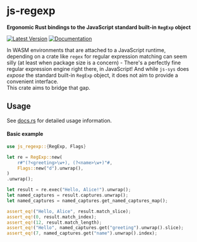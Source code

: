 js-regexp
=========

**Ergonomic Rust bindings to the JavaScript standard built-in `RegExp` object**

[![Latest Version](https://img.shields.io/crates/v/js-regexp?style=flat-square)](https://crates.io/crates/js-regexp)
[![Documentation](https://img.shields.io/docsrs/js-regexp/latest?style=flat-square)](https://docs.rs/js-regexp)

In WASM environments that are attached to a JavaScript runtime, depending on a crate like `regex`
for regular expression matching can seem silly (at least when package size is a concern) - There's a perfectly fine
regular expression engine right there, in JavaScript! And while `js-sys` does
_expose_ the standard built-in `RegExp` object, it does not aim to provide a convenient interface. \
This crate aims to bridge that gap.

## Usage
See [docs.rs](https://docs.rs/js-regexp/) for detailed usage information.
#### Basic example
```rust
use js_regexp::{RegExp, Flags}

let re = RegExp::new(
    r#"(?<greeting>\w+), (?<name>\w+)"#,
    Flags::new("d").unwrap(),
)
.unwrap();

let result = re.exec("Hello, Alice!").unwrap();
let named_captures = result.captures.unwrap();
let named_captures = named_captures.get_named_captures_map();

assert_eq!("Hello, Alice", result.match_slice);
assert_eq!(0, result.match_index);
assert_eq!(12, result.match_length);
assert_eq!("Hello", named_captures.get("greeting").unwrap().slice);
assert_eq!(7, named_captures.get("name").unwrap().index);
```